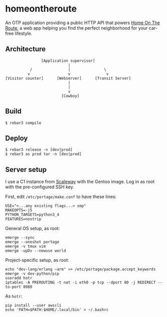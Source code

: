 homeontheroute
=====

An OTP application providing a public HTTP API that powers [Home On The Route](http://homeontheroute.com), a web app helping you find the perfect neighborhood for your car-free lifestyle.

Architecture
------------

                    [Application supervisor]
                                |
               /                |               \
              v                 v                v
    [Visitor counter]      [Webserver]      [Transit Server]
                                |
                                |
                                v
                             [Cowboy]

Build
-----

    $ rebar3 compile

Deploy
------

    $ rebar3 release -n [dev|prod]
    $ rebar3 as prod tar -n [dev|prod]
    
Server setup
------------

I use a C1 instance from [Scaleway](http://www.scaleway.com) with the Gentoo image.  Log in as root with the pre-configured SSH key.

First, edit `/etc/portage/make.conf` to have these lines:

    USE="<...any existing flags...> smp"
    MAKEOPTS=-j5
    PYTHON_TARGETS=python3_4
    FEATURES=nostrip

General OS setup, as root:

    emerge --sync
    emerge --oneshot portage
    emerge -v tmux vim
    emerge -upDv --newuse world

Project-specific setup, as root:

    echo "dev-lang/erlang ~arm" >> /etc/portage/package.accept_keywords
    emerge -v dev-python/pip
    useradd hotr
    iptables -A PREROUTING -t nat -i eth0 -p tcp --dport 80 -j REDIRECT --to-port 8080

As `hotr`:

    pip install --user awscli
    echo 'PATH=$PATH:$HOME/.local/bin' > ~/.bashrc
